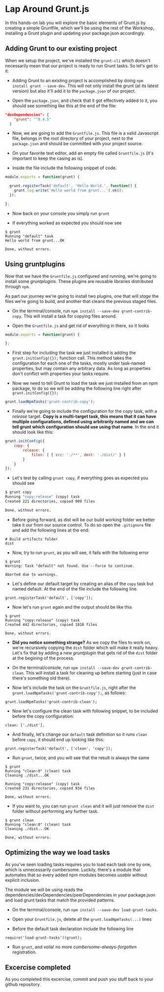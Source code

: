 # Lap Around Grunt.js
In this hands-on lab you will explore the basic elements of Grunt.js by creating a simple
Gruntfile, which we'll be using the rest of the Workshop, installing a Grunt plugin and
updating your package.json accordingly.

## Adding Grunt to our existing project
When we setup the project, we've installed the `grunt-cli` which doesn't necessarily mean that our
project is ready to run Grunt tasks. So let's get to it:

- Adding Grunt to an existing project is accomplished by doing `npm install grunt --save-dev`. This will
not only install the grunt (at its latest version) but also it'll add it to the `package.json` of our project.

- Open the `package.json`, and check that it got effectively added to it, you should see something like this
at the end of the file:

```json
"devDependencies": {
    "grunt": "^0.4.5"
  }
```

- Now, we are going to add the `Gruntfile.js`. This file is a valid Javascript
file, belongs in the root directory of your project,  next to the `package.json` and
should be committed with your project source.

- On your favorite text editor, add an empty file called `Gruntfile.js` (it's important to
keep the casing as is).

- Inside the file include the following snippet of code.

```js
module.exports = function(grunt) {

  grunt.registerTask('default', 'Hello World.', function() {
    grunt.log.write('Hello world from grunt...').ok();
  });

};
```

- Now back on your console you simply run `grunt`

- If everything worked as expected you should now see

```
$ grunt
Running "default" task
Hello world from grunt...OK

Done, without errors.
```

## Using gruntplugins
Now that we have the `Gruntfile.js` configured and running, we're going to
install some _gruntplugins_. These plugins are reusable libraries distributed
through `npm`.

As part our journey we're going to install two plugins, one that will _stage_
the files we're going to build, and another that cleans the previous staged files.

- On the terminal/console, run `npm install --save-dev grunt-contrib-copy`. This will install
a task for copying files around.

- Open the `Gruntfile.js` and get rid of everything in there, so it looks

```js
module.exports = function(grunt) {

};
```

- First step for including the task we just installed is adding the `grunt.initConfig({});`
function call. This method takes the configuration for each one of the tasks, mostly under task-named
properties, but may contain any arbitrary data. As long as properties don't conflict with properties
your tasks require.

- Now we need to tell Grunt to load the task we just installed from an npm package, to do so we
will be adding the following line right after `grunt.initConfig({});`

```js
grunt.loadNpmTasks('grunt-contrib-copy');
```

- Finally we're going to include the configuration for the _copy_ task, with a _release_ target. **Copy
is a multi-target task, this means that it can have multiple configurations, defined using arbitrarily
named and we can tell grunt which configuration should use using that name**. In the end it
should look like this:

```js
grunt.initConfig({
	copy: {
		release: {
			files: [ { src: './**', dest: './dist/' } ]
		}
	}
});
```

- Let's test by calling `grunt copy`, if everything goes as expected you should see

```sh
$ grunt copy
Running "copy:release" (copy) task
Created 221 directories, copied 909 files

Done, without errors.
```

- Before going forward, as dist will be our build working folder we better take it our from our
source control. To do so open the `.gitignore` file and add the following lines at the end:

```
# Build artifacts folder
dist
```

- Now, try to run `grunt`, as you will see, it fails with the following error

```
$ grunt
Warning: Task "default" not found. Use --force to continue.

Aborted due to warnings.
```

- Let's define our default target by creating an alias of the `copy` task but named default. At the
end of the file include the following line.

```
grunt.registerTask('default', ['copy']);
```

- Now let's run `grunt` again and the output should be like this

```
$ grunt
Running "copy:release" (copy) task
Created 442 directories, copied 1818 files

Done, without errors.
```

- **Did you notice something strange?** As we copy the files to work on, we're recursively copying
the `dist` folder which will make it really heavy. Let's fix that by adding a new _gruntplugin_ that
gets rid of the `dist` folder at the begining of the process.


- On the terminal/console, run `npm install --save-dev grunt-contrib-clean`. This will install a task
for cleaning up before starting (just in case there's something old there).

- Now let's include the task on the `Gruntfile.js`, right after the
`grunt.loadNpmTasks('grunt-contrib-copy');`,  as follows:

```
grunt.loadNpmTasks('grunt-contrib-clean');
```

- Now let's configure the clean task with following snippet, to be included before the
copy configuration:

```
clean: ['./dist'],
```

- And finally, let's change our `default` task definition so it runs `clean` before `copy`, it
should end up looking like this:

```
grunt.registerTask('default', ['clean', 'copy']);
```

- Run `grunt`, twice, and you will see that the result is always the same

```
$ grunt
Running "clean:0" (clean) task
Cleaning ./dist...OK

Running "copy:release" (copy) task
Created 231 directories, copied 934 files

Done, without errors.
```

- If you want to, you can run `grunt clean` and it will just remove the `dist` folder
without performing any further task.


```
$ grunt clean
Running "clean:0" (clean) task
Cleaning ./dist...OK

Done, without errors.
```

## Optimizing the way we load tasks
As you've seen loading tasks requires you to load each task one by one,
which is unnecessarily cumbersome. Luckily, there's a module that automates that
so every added npm modules becomes _usable_ without explicit inclusion.

The module we will be using reads the dependencies/devDependencies/peerDependencies
in your package.json and load grunt tasks that match the provided patterns.

- On the terminal/console, run `npm install --save-dev load-grunt-tasks`.

- Open your `Gruntfile.js`, delete all the `grunt.loadNpmTasks(...)` lines

- Before the default task declaration include the following line

```
require('load-grunt-tasks')(grunt);
```

- Run `grunt`, and voila! no more _cumbersome-always-forgotten_ registration.

## Excercise completed
As you completed this excercise, commit and push you stuff back to your github repository.

